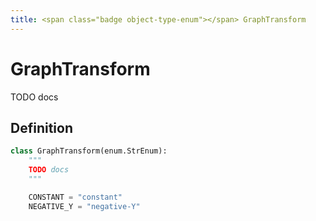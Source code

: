 ```yaml
---
title: <span class="badge object-type-enum"></span> GraphTransform
---
```

# <span class="badge object-type-enum"></span> GraphTransform

TODO docs

## Definition

```python
class GraphTransform(enum.StrEnum):
    """
    TODO docs
    """

    CONSTANT = "constant"
    NEGATIVE_Y = "negative-Y"
```
